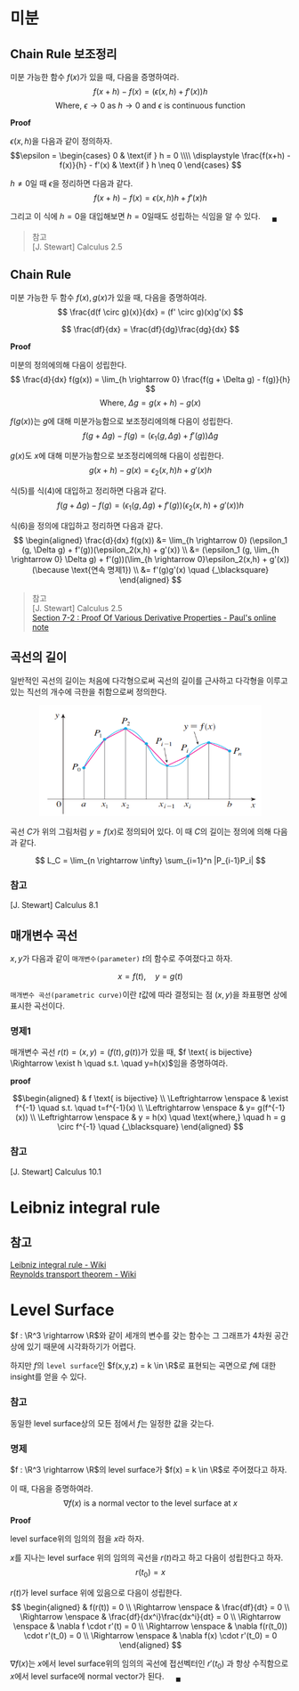 # 미분

## Chain Rule 보조정리
미분 가능한 함수 $f(x)$가 있을 때, 다음을 증명하여라.
$$ f(x+h) - f(x) = \Big( \epsilon(x,h) + f'(x) \Big)h  $$
$$ \text{Where, } \epsilon \rightarrow 0 \text{ as } h \rightarrow 0 \text{ and } \epsilon \text{ is continuous function}  $$

**Proof**

$\epsilon(x,h)$을 다음과 같이 정의하자.
$$\epsilon = \begin{cases} 0 & \text{if } h = 0 \\\\ \displaystyle \frac{f(x+h) - f(x)}{h} - f'(x) & \text{if } h \neq 0 \end{cases} $$

$h \neq 0$일 때 $\epsilon$을 정리하면 다음과 같다.
$$ f(x+h) - f(x) = \epsilon(x,h)h + f'(x)h $$

그리고 이 식에 $h=0$을 대입해보면 $h=0$일때도 성립하는 식임을 알 수 있다. $\quad {_\blacksquare}$

>참고  
[J. Stewart] Calculus 2.5

## Chain Rule
미분 가능한 두 함수 $f(x),g(x)$가 있을 때, 다음을 증명하여라.
$$ \frac{d(f \circ g)(x)}{dx} = (f' \circ g)(x)g'(x)  $$

$$ \frac{df}{dx} = \frac{df}{dg}\frac{dg}{dx} $$

**Proof**

미분의 정의에의해 다음이 성립한다.
$$ \frac{d}{dx} f(g(x)) = \lim_{h \rightarrow 0} \frac{f(g + \Delta g) - f(g)}{h} $$
$$ \text{Where, } \Delta g = g(x+h) - g(x) $$

$f(g(x))$는 $g$에 대해 미분가능함으로 보조정리에의해 다음이 성립한다.
$$ \begin{equation} f(g + \Delta g) - f(g) = \Big(\epsilon_1 (g, \Delta g ) + f'(g)\Big)\Delta g \end{equation} $$ 

$g(x)$도 $x$에 대해 미분가능함으로 보조정리에의해 다음이 성립한다.
$$ \begin{equation} g(x+h) - g(x) = \epsilon_2(x,h)h + g'(x)h \end{equation} $$ 

식(5)를 식(4)에 대입하고 정리하면 다음과 같다.
$$ \begin{equation} f(g + \Delta g) - f(g) = \Big(\epsilon_1 (g, \Delta g) + f'(g)\Big)(\epsilon_2(x,h) + g'(x))h \end{equation} $$

식(6)을 정의에 대입하고 정리하면 다음과 같다.
$$ \begin{aligned} \frac{d}{dx} f(g(x)) &= \lim_{h \rightarrow 0} (\epsilon_1 (g, \Delta g) + f'(g))(\epsilon_2(x,h) + g'(x)) \\ &= (\epsilon_1 (g, \lim_{h \rightarrow 0} \Delta g) + f'(g))(\lim_{h \rightarrow 0}\epsilon_2(x,h) + g'(x)) (\because \text{연속 명제1}) \\ &= f'(g)g'(x) \quad {_\blacksquare} \end{aligned}   $$

>참고  
[J. Stewart] Calculus 2.5  
[Section 7-2 : Proof Of Various Derivative Properties - Paul's online note](https://tutorial.math.lamar.edu/Classes/CalcI/DerivativeProofs.aspx)  

## 곡선의 길이
일반적인 곡선의 길이는 처음에 다각형으로써 곡선의 길이를 근사하고 다각형을 이루고 있는 직선의 개수에 극한을 취함으로써 정의한다.

<p align = "center">
<img src = "./image/curve1.png" width = 400 height = 200>
</p>

곡선 $C$가 위의 그림처럼 $y=f(x)$로 정의되어 있다. 이 때 $C$의 길이는 정의에 의해 다음과 같다.

$$ L_C = \lim_{n \rightarrow \infty} \sum_{i=1}^n |P_{i-1}P_i| $$

### 참고
[J. Stewart] Calculus 8.1

## 매개변수 곡선
$x,y$가 다음과 같이 `매개변수(parameter)` $t$의 함수로 주여졌다고 하자.

$$ x = f(t), \quad y = g(t) $$

`매개변수 곡선(parametric curve)`이란 $t$값에 따라 결정되는 점 $(x,y)$을 좌표평면 상에 표시한 곡선이다.

### 명제1
매개변수 곡선 $r(t) = (x, y) = (f(t), g(t))$가 있을 때, $f \text{ is bijective} \Rightarrow \exist h \quad s.t. \quad y=h(x)$임을 증명하여라.

**proof**

$$\begin{aligned} & f \text{ is bijective} \\ \Leftrightarrow \enspace & \exist f^{-1} \quad s.t. \quad t=f^{-1}(x) \\ \Leftrightarrow \enspace & y= g(f^{-1}(x)) \\ \Leftrightarrow \enspace & y = h(x) \quad \text{where,} \quad h = g \circ f^{-1} \quad {_\blacksquare} \end{aligned} $$


### 참고
[J. Stewart] Calculus 10.1

# Leibniz integral rule

## 참고
[Leibniz integral rule - Wiki](https://en.wikipedia.org/wiki/Leibniz_integral_rule)  
[Reynolds transport theorem - Wiki](https://en.wikipedia.org/wiki/Reynolds_transport_theorem)  


# Level Surface
$f : \R^3 \rightarrow \R$와 같이 세개의 변수를 갖는 함수는 그 그래프가 4차원 공간상에 있기 때문에 시각화하기가 어렵다.

하지만 $f$의 `level surface`인 $f(x,y,z) = k \in \R$로 표현되는 곡면으로 $f$에 대한 insight를 얻을 수 있다.

### 참고
동일한 level surface상의 모든 점에서 $f$는 일정한 값을 갖는다.

### 명제
$f : \R^3 \rightarrow \R$의 level surface가 $f(x) = k \in \R$로 주어졌다고 하자.

이 때, 다음을 증명하여라.
$$ \nabla f(x) \text{ is a normal vector to the level surface at } x $$

**Proof**

level surface위의 임의의 점을 $x$라 하자.

$x$를 지나는 level surface 위의 임의의 곡선을 $r(t)$라고 하고 다음이 성립한다고 하자.
$$ r(t_0) = x $$

$r(t)$가 level surface 위에 있음으로 다음이 성립한다.
$$ \begin{aligned} & f(r(t)) = 0 \\ \Rightarrow \enspace & \frac{df}{dt} = 0 \\ \Rightarrow \enspace & \frac{df}{dx^i}\frac{dx^i}{dt} = 0 \\ \Rightarrow \enspace & \nabla f \cdot r'(t) = 0 \\ \Rightarrow \enspace & \nabla f(r(t_0)) \cdot r'(t_0) = 0 \\ \Rightarrow \enspace & \nabla f(x) \cdot r'(t_0) = 0 \end{aligned} $$

$\nabla f(x)$는 $x$에서 level surface위의 임의의 곡선에 접선벡터인 $r'(t_0)$ 과 항상 수직함으로 $x$에서 level surface에 normal vector가 된다. $\quad {_\blacksquare}$